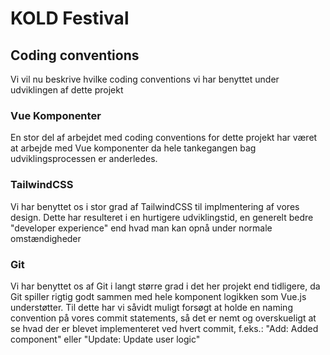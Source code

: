 # KOLD Festival

## Coding conventions
Vi vil nu beskrive hvilke coding conventions vi har benyttet under udviklingen af dette projekt

### Vue Komponenter
En stor del af arbejdet med coding conventions for dette projekt har været at arbejde med Vue komponenter da hele tankegangen bag udviklingsprocessen er anderledes.

### TailwindCSS
Vi har benyttet os i stor grad af TailwindCSS til implmentering af vores design. Dette har resulteret i en hurtigere udviklingstid, en generelt bedre "developer experience" end hvad man kan opnå under normale omstændigheder

### Git
Vi har benyttet os af Git i langt større grad i det her projekt end tidligere, da Git spiller rigtig godt sammen med hele komponent logikken som Vue.js understøtter. Til dette har vi såvidt muligt forsøgt at holde en naming convention på vores commit statements, så det er nemt og overskueligt at se hvad der er blevet implementeret ved hvert commit, f.eks.: "Add: Added component" eller "Update: Update user logic"